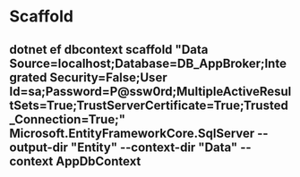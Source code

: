 # Scaffold 
## dotnet ef dbcontext scaffold "Data Source=localhost;Database=DB_AppBroker;Integrated Security=False;User Id=sa;Password=P@ssw0rd;MultipleActiveResultSets=True;TrustServerCertificate=True;Trusted_Connection=True;" Microsoft.EntityFrameworkCore.SqlServer --output-dir "Entity" --context-dir "Data" --context AppDbContext
